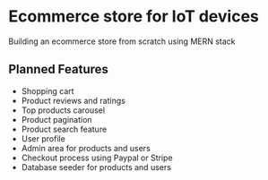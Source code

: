 # Ecommerce store for IoT devices

Building an ecommerce store from scratch using MERN stack

## Planned Features

- Shopping cart
- Product reviews and ratings
- Top products carousel
- Product pagination
- Product search feature
- User profile
- Admin area for products and users
- Checkout process using Paypal or Stripe
- Database seeder for products and users
